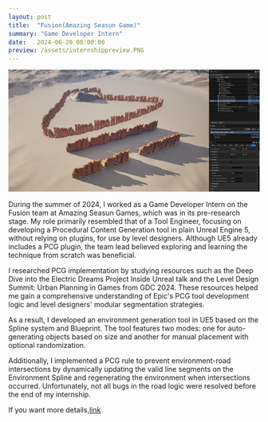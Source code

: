 ```yaml
---
layout: post
title:  "Fusion(Amazing Seasun Game)"
summary: "Game Developer Intern"
date:   2024-06-20 00:00:00
preview: /assets/internshippreview.PNG
---
```


![Picture 1](/assets/internship_showcase1.PNG)

During the summer of 2024, I worked as a Game Developer Intern on the Fusion team at Amazing Seasun Games, which was in its pre-research stage. My role primarily resembled that of a Tool Engineer, focusing on developing a Procedural Content Generation tool in plain Unreal Engine 5, without relying on plugins, for use by level designers. Although UE5 already includes a PCG plugin, the team lead believed exploring and learning the technique from scratch was beneficial.

I researched PCG implementation by studying resources such as the Deep Dive into the Electric Dreams Project Inside Unreal talk and the Level Design Summit: Urban Planning in Games from GDC 2024. These resources helped me gain a comprehensive understanding of Epic's PCG tool development logic and level designers' modular segmentation strategies.

As a result, I developed an environment generation tool in UE5 based on the Spline system and Blueprint. The tool features two modes: one for auto-generating objects based on size and another for manual placement with optional randomization.

Additionally, I implemented a PCG rule to prevent environment-road intersections by dynamically updating the valid line segments on the Environment Spline and regenerating the environment when intersections occurred. Unfortunately, not all bugs in the road logic were resolved before the end of my internship.

If you want more details,[link](https://github.com/chelliy/Internship_Work_Showcase)